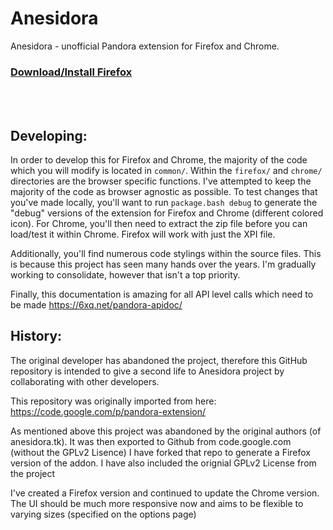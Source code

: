 Anesidora
=========

Anesidora - unofficial Pandora extension for Firefox and Chrome.

<h3><a href="https://addons.mozilla.org/en-US/firefox/addon/anesidora/">Download/Install Firefox</a></h3>

<br>
<br>

Developing:
------------
In order to develop this for Firefox and Chrome, the majority of the code which you will modify is located in `common/`. Within the `firefox/` and `chrome/` directories are the browser specific functions. I've attempted to keep the majority of the code as browser agnostic as possible. To test changes that you've made locally, you'll want to run `package.bash debug` to generate the "debug" versions of the extension for Firefox and Chrome (different colored icon). For Chrome, you'll then need to extract the zip file before you can load/test it within Chrome. Firefox will work with just the XPI file.

Additionally, you'll find numerous code stylings within the source files. This is because this project has seen many hands over the years. I'm gradually working to consolidate, however that isn't a top priority. 

Finally, this documentation is amazing for all API level calls which need to be made https://6xq.net/pandora-apidoc/

History:
-----------
The original developer has abandoned the project, therefore this GitHub repository is intended to give a second life to Anesidora project by collaborating with other developers.

This repository was originally imported from here:
https://code.google.com/p/pandora-extension/

As mentioned above this project was abandoned by the original authors (of anesidora.tk). It was then exported to Github from code.google.com (without the GPLv2 Lisence) I have forked that repo to generate a Firefox version of the addon. I have also included the orignial GPLv2 License from the project

I've created a Firefox version and continued to update the Chrome version. The UI should be much more responsive now and aims to be flexible to varying sizes (specified on the options page)
